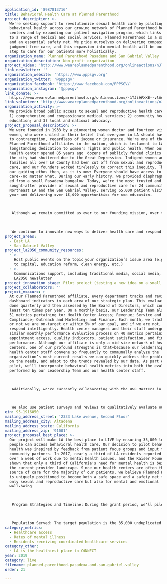 ```yaml
---
application_id: '8987813716'
title: Behavioral Health Care at Planned Parenthood
project_description: >-
  We're seeking support to revolutionize sexual health care by piloting
  behavioral health across our growing network of Planned Parenthood health
  centers and by expanding our patient navigation program, which links patients
  to a range of medical and social services. Planned Parenthood is a safe space
  and an essential safety net. We pride ourselves on delivering compassionate,
  judgment-free care, and this expansion into mental health will be our next
  step to care for our patients more holistically.
organization_name: Planned Parenthood Pasadena and San Gabriel Valley
organization_description: Non-profit organization
project_video: 'http://www.weareplannedparenthood.org/onlineactions/nJT69mwMk0SfsDltv9tFnA2'
link_newsletter: ''
organization_website: 'https://www.pppsgv.org'
organization_twitter: '@pppsgv'
organization_facebook: 'https://www.facebook.com/PPPSGV/'
organization_instagram: '@pppsgv'
link_donate: >-
  https://www.weareplannedparenthood.org/onlineactions/-1TJt9FXXE--vl0dHnHSFQ2?sourceid=1000065&affiliateID=090090&_ga=2.204750736.1413886104.1552425639-2024363711.1549414005&_gac=1.214389989.1551472347.Cj0KCQiAzePjBRCRARIsAGkrSm6Q0-ejXJY6kBcKKc_0y73P89ytn0AEEp6DIo19hbGDu3Yvhp5-5CUaAh4vEALw_wcB
link_volunteer: 'http://www.weareplannedparenthood.org/onlineactions/nJT69mwMk0SfsDltv9tFnA2'
organization_activity: >-
  We provide broad public access to sexual and reproductive health care through
  1) comprehensive and compassionate medical services; 2) community health
  education; and 3) local and national advocacy.
project_proposal_description: >-
  We were founded in 1933 by a pioneering woman doctor and fourteen visionary
  women, who were united in their belief that everyone in LA should have access
  to contraception, regardless of income or insurance. We're one of the oldest
  Planned Parenthood affiliates in the nation, which is testament to LA's
  longstanding dedication to women's rights and public health. When our first
  health center opened 85 years ago, dozens of publicly funded clinics across
  the city had shuttered due to the Great Depression. Indigent women and
  families all over LA County had been cut off from sexual and reproductive
  care, and our founders worked tirelessly to correct this inequity. This was
  our guiding ethos then, as it is now: Everyone should have access to health
  care--no matter what. During our early history, we provided diaphragms and sex
  ed from a small Pasadena bungalow. Today, we're the most trusted and
  sought-after provider of sexual and reproductive care for 24 communities in
  Northeast LA and the San Gabriel Valley, serving 65,000 patient visits each
  year and delivering over 15,000 opportunities for sex education. 
   
   
   
   Although we remain committed as ever to our founding mission, over the past eight decades, we've evolved our medical services to deliver more comprehensive, compassionate, and first-rate health care. For instance, in 1961, less than a year after oral contraceptives received FDA-approval, women across the San Gabriel Valley could access the pill with revolutionary ease, not only at our health centers but also through community partnerships we forged with libraries, grocery stores, and even churches.
   
   
   
   We continue to innovate new ways to deliver health care and respond to patient and public health needs. In doing so, we're breaking down structural barriers to accessing care by making it more timely, relevant, and equitable for all people. In recent history, we've made strides to deliver more inclusive care for our LGBTQ+ patients. Last year, we became the only public provider of PEP/PrEP HIV-prevention medicine in our service area, and this year, we launched trans care, including hormone therapy. For this work, we were recently awarded the Health Care Innovation Award from the national Planned Parenthood federation.
project_areas:
  - East LA
  - San Gabriel Valley
project_la2050_community_resources:
  - >-
    Host public events on the topic your organization’s issue area (e.g. access
    to capital, education reform, clean energy, etc.) 
  - >-
    Communications support, including traditional media, social media, and
    LA2050 newsletter
project_innovation_stage: Pilot project (testing a new idea on a small scale to prove feasibility)
project_collaborators: ''
project_measure: >-
  At our Planned Parenthood affiliate, every department tracks and reviews
  dashboard indicators in each area of our strategic plan. This evaluation is
  done quarterly and then assessed by the Board of Directors, which convenes at
  least ten times per year. On a monthly basis, our Leadership Team also reviews
  51 metrics pertaining to: Health Center Access; Revenue; Service and Quality;
  Compliance; Outreach and Marketing; and Finance. Each month, we track whether
  or not we are on-target or within 5% of our goal, and if we are not, we
  respond intelligently. Health center managers and their staff undergo a
  similar monthly performance evaluation process on 40 metrics pertaining to:
  appointment access, quality indicators, patient satisfaction, and financial
  performance. Although our affiliate is only a mid-size network of health
  centers, one of our profound strengths is that—because our leadership and
  health center staff convene so frequently to communally analyze the
  organization’s most current results—we can quickly address the problems, act
  on the needs, and adapt to the trends revealed by our data. As part of this
  pilot, we'll incorporate behavioral health metrics into both the evaluations
  performed by our Leadership Team and our health center staff. 
   
   
   
   Additionally, we're currently collaborating with the USC Masters in Social Work program to develop an evaluative tool to define and track outcomes related to our expanded patient navigation work. This evaluative tool will be incorporated before the end of 2019 and will enable us to better assess our ability to successfully hand-off patients to both external health care and social service providers. 
   
   
   
   We also use patient surveys and reviews to qualitatively evaluate our services and our health centers, and we frequently engage patients in focus groups and maintain an active patient advisory council.
ein: 95-1916050
mailing_address_street: '2333 Lake Avenue, Second Floor'
mailing_address_city: Altadena
mailing_address_state: California
mailing_address_zip: '91001'
project_proposal_best_place: >-
  Our project will make LA the best place to LIVE by ensuring 35,000 local
  people can access behavioral health care. Our decision to pilot behavioral
  health was inspired by feedback from patient focus groups and input from
  community partners. In 2017, nearly a third of LA residents reported missing
  over a week of work due to mental health issues, and the Kaiser Foundation has
  shown that only a third of California's need for mental health is being met by
  the current provider landscape. Since our health centers are often the only
  source of care for the majority of our patients, we believe Planned Parenthood
  is uniquely positioned to become both a safe space and a safety net for not
  only sexual and reproductive care but also for mental and emotional
  well-being. 
   
   
   
   Program Strategies and Timeline: During the grant period, we'll pilot a two-phased approach to launch behavioral health. Throughout 2019, we'll screen all adult patients for depression and anxiety, provide direct interventions, and offer warm hand-offs to our referral partners. This pilot will provide the data to develop a long-term service delivery plan that responds to local gaps in care. We'll also test innovative interventions, such as offering patients drop-in support groups for symptoms-based issues like grief or shame and linking patients to licensed clinical social workers via telehealth. During this period, we'll expand our referral network and continue to develop our patient navigation program, so that we can successfully connect patients into counseling as well as to a range of support services that can directly address other social determinants of health, including housing/food insecurity and substance abuse. At the grant end, we'll enter the second phase, offering in-network, ongoing counseling sessions for all patients. 
   
   
   
   Population Served: The target population is the 35,000 unduplicated patients we serve each year from our four sites in Pasadena, Eagle Rock, Alhambra, and Glendora. We're opening three new health centers in the next three years, expanding into new communities, and LA2050 support will provide for these future patients as well. Our typical patient is a young woman seeking birth control. Despite this trend, over 13% of our patients are men, and 12% are over the age of 35. Our service area houses one-fifth of LA County’s population and is one of the most ethnically and racially diverse areas in the country. Over 50% of our patients identify as Hispanic/Latinx. In terms of race, 52% of our patients are White (including Hispanic); 25% Multiracial; 16% Asian/Pacific Islander; 6% Black; and 1% Other. Cities in our service area feature some of the highest income inequality in the state, and this disparity creates barriers to care. In the last year, 92% of our patients lived at 200% or below the Federal Poverty Level and 66% lived at 100% or below. For a family of four, living at 100% the poverty level translates to less than $25,750 a year.
category_metrics:
  - Healthcare access
  - Rates of mental illness
  - Residents receiving coordinated healthcare services
category_other:
  - LA is the healthiest place to CONNECT
year: 2019
category: live
filename: planned-parenthood-pasadena-and-san-gabriel-valley
order: 21

---
```

